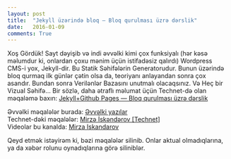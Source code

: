 ```yaml
---
layout: post
title:  "Jekyll üzərində bloq — Bloq qurulması üzrə dərslik"
date:   2016-01-09
comments: True
---
```


<p class="intro"><span class="dropcap">X</span>oş Gördük! Sayt dəyişib və indi əvvəlki kimi çox funksiyalı (hər kəsə məlumdur ki, onlardan çoxu mənim üçün istifadəsiz qalırdı) Wordpress CMS-i yox, Jekyll-dir. Bu Statik Səhifələrin Generatorudur. Bunun üzərində bloq qurmaq ilk günlər çətin olsa da, teoriyanı anlayandan sonra çox asandır. Bundan sonra Verilənlər Bazasını unutmalı olacaqsınız. Və Heç bir Vizual Səhifə...
Bir sözlə, daha ətraflı məlumat üçün Technet-də olan məqaləmə baxın: <a href=" http://www.technet.az/2016/01/09/jekyll-blog-on-github-pages">Jekyll+Github Pages — Bloq qurulması üzrə dərslik</a>  

Əvvəlki məqalələr burada: <a href="http://iskandarov.github.io/blog/oldposts/">Əvvəlki yazılar</a>  
Technet-dəki məqalələr: <a href="http://www.technet.az/user/mirze">Mirzə İskəndərov [Technet]</a>  
Videolar bu kanalda: <a href="https://www.youtube.com/mirzaiskandarov">Mirza Iskandarov</a>

Qeyd etmək istəyirəm ki, bəzi məqalələr silinib. Onlar aktual olmadıqlarına, ya da xəbər rolunu oynadıqlarına görə siliniblər.

